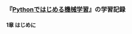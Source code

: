 ### 『[Pythonではじめる機械学習](https://goo.gl/vgHFZi "Pythonではじめる機械学習 scikit-learnで学ぶ特微量エンジニアリングと機械学習の基礎")』の学習記録
  
#### 1章 はじめに
